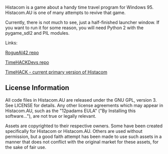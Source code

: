 Histacom is a game about a handy time travel program for Windows 95.
Histacom.AU is one of many attempts to revive that game.

Currently, there is not much to see, just a half-finished launcher
window. If you want to run it for some reason, you will need Python 2
with the pygame_sdl2 and PIL modules.

Links:

[RogueAI42 repo](https://github.com/RogueAI42/histacom-au)

[TimeHACKDevs repo](https://github.com/TimeHACKDevs/histacom-au)

[TimeHACK - current primary version of Histacom](https://github.com/TimeHACKDevs/TimeHACK)

## License Information

All code files in Histacom.AU are released under the GNU GPL, version 3.
See LICENSE for details. Any other license agreements which may appear
in Histacom.AU, such as the "12padams EULA" ("By Installing this
software..."), are not true or legally relevant.

Assets are copyrighted to their respective owners. Some have been
created specifically for Histacom or Histacom.AU. Others are used
without permission, but a good faith attempt has been made to use such
assets in a manner that does not conflict with the original market for
these assets, for the sake of fair use.
